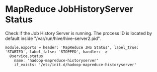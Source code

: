 
# MapReduce JobHistoryServer Status

Check if the Job History Server is running. The process ID is located by default
inside "/var/run/hive/hive-server2.pid".

    module.exports = header: 'MapReduce JHS Status', label_true: 'STARTED', label_false: 'STOPPED', handler: ->
      @service.status
        name: 'hadoop-mapreduce-historyserver'
        if_exists: '/etc/init.d/hadoop-mapreduce-historyserver'
